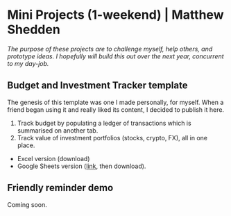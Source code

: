 # Mini Projects (1-weekend) | Matthew Shedden
*The purpose of these projects are to challenge myself, help others, and prototype ideas. I hopefully will build this out over the next year, concurrent to my day-job.*

## Budget and Investment Tracker template
The genesis of this template was one I made personally, for myself. When a friend began using it and really liked its content, I decided to publish it here.
1. Track budget by populating a ledger of transactions which is summarised on another tab.
2. Track value of investment portfolios (stocks, crypto, FX), all in one place.

- Excel version (download)
- Google Sheets version ([link](https://docs.google.com/spreadsheets/d/1ZtW-rv4yWclV5hM-VKQsa1tGJR2S9TNtOImD2AWjgpQ/edit?usp=sharing), then download).

## Friendly reminder demo
Coming soon.
